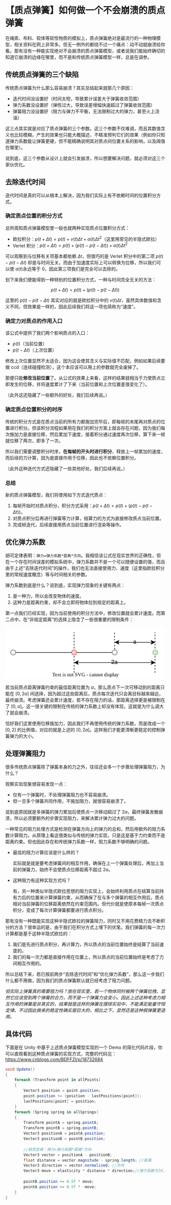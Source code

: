 # 【质点弹簧】如何做一个不会崩溃的质点弹簧

在绳索、布料、软体等软性物质的模拟上，质点弹簧绝对是最流行的一种物理模型，相关资料在网上非常多。但无一例外的都绕不过一个痛点：动不动就崩溃给你看。那有没有一种能实现绝对不会崩溃的质点弹簧模型，或者说我们能始终确切的知道它崩溃的边缘在哪里，而不是和传统质点弹簧模型一样，总是在调参。

## 传统质点弹簧的三个缺陷

传统质点弹簧为什么那么容易崩溃？其实总结起来就那几个原因：

- 迭代时间没设置好（时间太短，导致累计误差大于弹簧收敛范围）
- 弹力系数没设置好（弹性过大，导致误差增幅快速超过了弹簧收敛范围）
- 弹簧阻力没设置好（阻力与弹力不平衡，无法限制过大的弹力，甚至火上浇油）

这三点其实就是对应了质点弹簧的三个参数。这三个参数不仅难调，而且其数值含义也比较模糊，产生的效果也只能大概描述，不精准预判它们的效果（例如你只知道弹力系数能让弹簧更硬，但不能精确说明其对质点间位置关系的影响，以及阈值在哪里）。

说到底，这三个参数从设计上就会引发崩溃，所以想要解决问题，就必须对这三个家伙优化。

## 去除迭代时间

迭代时间是真的可以从根本上解决，因为我们实际上有不依赖时间的位置积分方式。

### 确定质点位置的积分方式

总所周知质点弹簧模型里一般也就两种实现质点位置积分方式：

- 欧拉积分：$p(t+\Delta t)= p(t) + v(t)\Delta t + a(t)\Delta t^2$（这里用常见的半隐式欧拉）
- Verlet 积分：$p(t+\Delta t) = p(t)+(p(t)-p(t-\Delta t))+a(t)\Delta t^2$

可以观察到与位移有关项基本都依赖 $\Delta t$，但很巧的是 Verlet 积分中的第二项 $p(t)-p(t-\Delta t)$ 却是与时间无关。而由于加速度实际上可以转换为位移，所以我们可以使 $a(t)$永远等于 0，因此第三项我们是完全可以去除的。

划下来我们便能得到一种特别的位置积分方式，一种与时间完全无关的方法：

$$p(t+\Delta t) = p(t)+(p(t)-p(t-\Delta t))$$

这里的 $p(t)-p(t-\Delta t)$ 其实对应的就是欧拉积分中的 $v(t)\Delta t$，虽然具体数值和含义不同，但效果是一样的，因此后续我们将这一项也简称为“速度”。

### 确定力对质点的作用入口

该公式中提供了我们两个影响质点的入口：

- $p(t)$（当前位置）
- $p(t-\Delta t)$（上次位置）

修改上次位置显然不太适合，因为这会使其含义与实际值不匹配，例如如果后续要做 ccd（连续碰撞检测），这个本应该可以用上的参数就完全废掉了。

那便只能**修改当前位置**了。从公式的效果上来看，这样的结果就相当于力使质点立即发生的位移，并将速度累计了下来（当前位置和上次位置差值变化了）。

（此外这还隐藏了一些额外的好处，我们后续再说。）

### 确定质点位置积分的时序

传统的积分方式是在质点当前的所有力都施加完毕后，即每帧的末尾再对质点的位置进行积分。但该积分流程如果用在我们的积分方案上就会存在问题，因为我们每次施加力是直接位移，然后累加下速度，接着积分通过速度再次位移，算下来一帧就位移了两次，即多了一次。

所以我们需要调整积分时序，**在每帧的开头时进行积分**，释放上一帧累加的速度，而后续的力计算，因为是直接作用于位移，因此也不依赖位置积分。

（此外这种迭代方式还隐藏了一些其他好处，我们后续再说。）

### 总结

新的质点弹簧模型，我们将使用如下方式迭代质点：

1. 每帧开始时对质点积分，积分方式采用：$p(t+\Delta t) = p(t)+(p(t)-p(t-\Delta t))$。
2. 对质点积分后再进行弹簧等力计算，结算力的方式为直接修改质点当前位置。
3. 完成帧迭代，后续直接用质点当前位置进行渲染等操作。

## 优化弹力系数

胡可定律表明：`弹力=弹力系数*距离*方向`。我相信该公式在现实世界的正确性，但在一个存在时间误差的模拟系统中，弹力系数并不是一个可以随便设置的值，而且由于上述“去除迭代时间”的操作，我们也无法直接使用力、速度（这里指欧拉积分里的常规速度概念）等与时间相关的参数。

弹力系数到底是什么？说到底，实现弹力现象的关键有两点：

1. 是一种力，所以会改变物体的速度。
2. 这种力是距离约束，却不会立即将物体拉到规定的距离上。

第一点我们已经实现，因为当前使用的积分方法中，修改位置就会累计速度。而第二点中，在“非规定距离”的选择上隐含了一些很重要的限制条件：

![](../../../assets/images/%E8%B4%A8%E7%82%B9%E5%BC%B9%E7%B0%A7%E7%9A%84%E5%BC%B9%E5%8A%9B%E7%B3%BB%E6%95%B0%E9%99%90%E5%88%B6.drawio.svg)

若当前质点距离弹簧约束的最佳距离位置为 $a$，那么质点下一次可移动到的距离只能在 $[0,2a]$ 间选择，因为超过这些距离后，质点每次迭代只会离目标越来越远，最终崩溃。考虑弹簧还会累计速度，若不存在阻力的话，那距离选择更是被限制在了 $[0,a]$。这一很关键的限制在传统的弹力系数上却没有体现，这就是为什么调大了就会崩溃。

恰好我们这里使用位移施加力，因此我们不再使用传统的弹力系数，而是改成一个 $[0,2]$ 的比例值，对应的就是上述的 $[0,2a]$。这样我们才能更清晰更稳定的控制弹簧弹力的大小。

## 处理弹簧阻力

很多传统质点弹簧除了弹簧本身的力之外，往往还会多一个步骤处理弹簧阻力，为什么？

观察实验现象很容易发现一点：

- 仅有一个弹簧时，不处理弹簧阻力也不容易崩溃。
- 但一旦多个弹簧共同作用，不施加阻力，就很容易崩溃了。

说到底原因就是多弹簧的弹力累加后使质点一次移动超过了 $2a$，最终弹簧发散崩溃，所以必须要额外的步骤实现阻力，来解决累计弹力过大的问题。

一种常见的阻力处理方式是检测在弹簧方向上的弹力的总和，然后用额外的阻力系数计算阻力。从原理上看这很类似与传统的弹力实现，只是这是基于力约束而不是距离约束。但也因此存在和传统弹力系数一样，阻力系数不够明确的问题。

- 最佳的阻力计算应该是什么样的？

  实际就是就是要考虑弹簧间的相互作用，确保在上一个弹簧处理后，再加上当前的弹簧力，始终不会使质点位移距离不超过 $2a$。

- 这种阻力有这种实现方式吗？

  有，另一种类似半隐式欧拉思想的阻力实现上，会始终利用质点在结算当前持有力后的位置来计算弹簧约束，从而确保了在与多个弹簧的相互作用后，质点相对当前弹簧的位移距离依然在约束范围内。但代价就是使原本每帧一次质点积分，变成了每次计算弹簧都要进行质点积分。

那有没有一种既能实现这种半隐式欧拉的弹簧阻力，同时又不用花费精力去不断积分的方法？很幸运的是，由于我们在积分方式上埋下的伏笔，我们弹簧的每一次力计算都是基于这种半隐式欧拉的：

1. 我们是先进行质点积分，再计算力，所以质点的当前位置始终是结算了当前速度的。
2. 我们的每一次力都是直接作用在位置上，所以质点的当前位置始终是考虑了力间相互作用的。

所以总结下来，若已按前两步“去除迭代时间”和“优化弹力系数”，那么这一步我们什么都不用做，因为我们的质点弹簧默认就已经考虑了阻力问题。

_但实际上弹簧真的需要阻力吗？放在现实里，若一个物体同时被两个弹簧拉拽，显然它应该受到两个弹簧的合力，而不是一个弹簧力会变小。因此上述这种考虑力相互作用的弹簧是非真实的，结果就是这样的弹簧在摆球实验中，不能满足能量守恒定律。不过因此换来的稳定性确实是巨大的，相比之下，显然还是这种假弹簧更适用。_

## 具体代码

下面是在 Unity 中基于上述质点弹簧模型实现的一个 Demo 的简化代码片段，你可以直观看到这种质点弹簧的实现方式，完整的代码见：https://www.cnblogs.com/BDFFZI/p/18732684

```c#
void Update()
{
    foreach (Transform point in allPoints)
    {
        Vector3 position = point.position;
        point.position += (position - lastPositions[point]);
        lastPositions[point] = position;
    }
    foreach (Spring spring in allSprings)
    {
        Transform pointA = spring.pointA;
        Transform pointB = spring.pointB;
        Vector3 positionA = pointA.position;
        Vector3 positionB = pointB.position;

        //胡克定律：弹力=弹力系数*距离*方向
        Vector3 vector = positionA - positionB;
        float distance = vector.magnitude - spring.length; //距离
        Vector3 direction = vector.normalized; //方向
        Vector3 move = elasticity * distance * direction;//弹力系数为[0,2]，无阻力时应小于1

        pointB.position += 0.5f * move;
        pointA.position += 0.5f * -move;
    }
}
```
